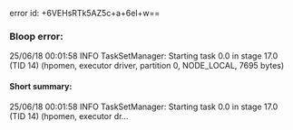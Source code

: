 error id: +6VEHsRTk5AZ5c+a+6eI+w==
### Bloop error:

25/06/18 00:01:58 INFO TaskSetManager: Starting task 0.0 in stage 17.0 (TID 14) (hpomen, executor driver, partition 0, NODE_LOCAL, 7695 bytes)
#### Short summary: 

25/06/18 00:01:58 INFO TaskSetManager: Starting task 0.0 in stage 17.0 (TID 14) (hpomen, executor dr...